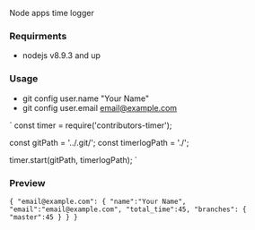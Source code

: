 Node apps time logger

### Requirments
- nodejs v8.9.3 and up

### Usage
- git config user.name "Your Name"
- git config user.email email@example.com

`
const timer = require('contributors-timer');

const gitPath = '../.git/';
const timerlogPath = './';

timer.start(gitPath, timerlogPath);
`

### Preview
`{
  "email@example.com": {
    "name":"Your Name",
    "email":"email@example.com",
    "total_time":45,
    "branches":
    {
      "master":45
    }
  }
}
`